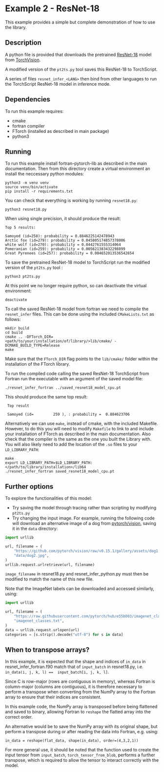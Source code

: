 # Example 2 - ResNet-18

This example provides a simple but complete demonstration of how to use the library.

## Description

A python file is provided that downloads the pretrained
[ResNet-18](https://pytorch.org/vision/main/models/generated/torchvision.models.resnet18.html)
model from [TorchVision](https://pytorch.org/vision/stable/index.html).

A modified version of the `pt2ts.py` tool saves this ResNet-18 to TorchScript.

A series of files `resnet_infer_<LANG>` then bind from other languages to run the
TorchScript ResNet-18 model in inference mode.

## Dependencies

To run this example requires:

- cmake
- fortran compiler
- FTorch (installed as described in main package)
- python3

## Running

To run this example install fortran-pytorch-lib as described in the main documentation.
Then from this directory create a virtual environment an install the neccessary python
modules:
```
python3 -m venv venv
source venv/bin/activate
pip install -r requirements.txt
```

You can check that everything is working by running `resnet18.py`:

```
python3 resnet18.py
```

When using single precision, it should produce the result:

```
Top 5 results:

Samoyed (id=258): probability = 0.8846225142478943
Arctic fox (id=279): probability = 0.045805174857378006
white wolf (id=270): probability = 0.0442761555314064
Pomeranian (id=259): probability = 0.005621383432298899
Great Pyrenees (id=257): probability = 0.004652013536542654
```

To save the pretrained ResNet-18 model to TorchScript run the modified version of the
`pt2ts.py` tool :
```
python3 pt2ts.py
```

At this point we no longer require python, so can deactivate the virtual environment:
```
deactivate
```

To call the saved ResNet-18 model from fortran we need to compile the `resnet_infer`
files.
This can be done using the included `CMakeLists.txt` as follows:
```
mkdir build
cd build
cmake .. -DFTorch_DIR=<path/to/your/installation/of/library/>lib/cmake/ -DCMAKE_BUILD_TYPE=Release
make
```
Make sure that the  `FTorch_DIR` flag points to the `lib/cmake/` folder within the installation of the FTorch library.  

To run the compiled code calling the saved ResNet-18 TorchScript from Fortran run the
executable with an argument of the saved model file:
```
./resnet_infer_fortran ../saved_resnet18_model_cpu.pt
```

This should produce the same top result:

```
 Top result

 Samoyed (id=         259 ), : probability =  0.884623706
```


Alternatively we can use `make`, instead of cmake, with the included Makefile.
However, to do this you will need to modify `Makefile` to link to and include your
installation of FTorch as described in the main documentation. Also check that the compiler is the same as the one you built the Library with.  
You will also likely need to add the location of the `.so` files to your `LD_LIBRARY_PATH`:
```
make
export LD_LIBRARY_PATH=$LD_LIBRARY_PATH:</path/to/library/installation>/lib64
./resnet_infer_fortran saved_resnet18_model_cpu.pt
```

## Further options

To explore the functionalities of this model:

- Try saving the model through tracing rather than scripting by modifying `pt2ts.py`
- Try changing the input image. For example, running the following code will download an alternative image of a dog from [pytorch/vision](https://github.com/pytorch/vision/tree/v0.15.2/gallery/assets), saving it in the `data` directory:

```python
import urllib

url, filename = (
    "https://github.com/pytorch/vision/raw/v0.15.1/gallery/assets/dog1.jpg",
    "data/dog2.jpg",
)
urllib.request.urlretrieve(url, filename)
```

`image_filename` in resnet18.py and resnet_infer_python.py must then be modified to match the name of this new file.

Note that the ImageNet labels can be downloaded and accessed similarly, using:

```python
import urllib

url, filename = (
    "https://raw.githubusercontent.com/pytorch/hub/e55b003/imagenet_classes.txt",
    "imagenet_classes.txt",
)
data = urllib.request.urlopen(url)
categories = [s.strip().decode("utf-8") for s in data]
```

## When to transpose arrays?

In this example, it is expected that the shape and indices of `in_data` in resnet_infer_fortran.f90 match that of `input_batch` in resnet18.py, i.e. `in_data(i, j, k, l) ==  input_batch[i, j, k, l]`.

Since C is row-major (rows are contiguous in memory), whereas Fortran is column-major (columns are contiguous), it is therefore necessary to perform a transpose when converting from the NumPy array to the Fortran array to ensure that their indices are consistent.

In this example code, the NumPy array is transposed before being flattened and saved to binary, allowing Fortran to `reshape` the flatted array into the correct order.

An alternative would be to save the NumPy array with its original shape, but perform a transpose during or after reading the data into Fortran, e.g. using:

```
in_data = reshape(flat_data, shape(in_data), order=(4,3,2,1))
```

For more general use, it should be noted that the function used to create the input tensor from `input_batch`, `torch_tensor_from_blob`, performs a further transpose, which is required to allow the tensor to interact correctly with the model.
